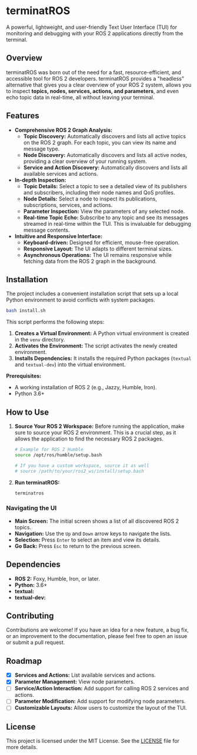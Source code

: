 # terminatROS

A powerful, lightweight, and user-friendly Text User Interface (TUI) for monitoring and debugging with your ROS 2 applications directly from the terminal.

## Overview

terminatROS was born out of the need for a fast, resource-efficient, and accessible tool for ROS 2 developers. terminatROS provides a "headless" alternative that gives you a clear overview of your ROS 2 system, allows you to inspect **topics, nodes, services, actions, and parameters**, and even echo topic data in real-time, all without leaving your terminal.

## Features

* **Comprehensive ROS 2 Graph Analysis:**
    * **Topic Discovery:** Automatically discovers and lists all active topics on the ROS 2 graph. For each topic, you can view its name and message type.
    * **Node Discovery:** Automatically discovers and lists all active nodes, providing a clear overview of your running system.
    * **Service and Action Discovery:** Automatically discovers and lists all available services and actions.
* **In-depth Inspection:**
    * **Topic Details:** Select a topic to see a detailed view of its publishers and subscribers, including their node names and QoS profiles.
    * **Node Details:** Select a node to inspect its publications, subscriptions, services, and actions.
    * **Parameter Inspection:** View the parameters of any selected node.
    * **Real-time Topic Echo:** Subscribe to any topic and see its messages streamed in real-time within the TUI. This is invaluable for debugging message contents.
* **Intuitive and Responsive Interface:**
    * **Keyboard-driven:** Designed for efficient, mouse-free operation.
    * **Responsive Layout:** The UI adapts to different terminal sizes.
    * **Asynchronous Operations:** The UI remains responsive while fetching data from the ROS 2 graph in the background.

## Installation

The project includes a convenient installation script that sets up a local Python environment to avoid conflicts with system packages.

```bash
bash install.sh
```

This script performs the following steps:

1.  **Creates a Virtual Environment:** A Python virtual environment is created in the `venv` directory.
2.  **Activates the Environment:** The script activates the newly created environment.
3.  **Installs Dependencies:** It installs the required Python packages (`textual` and `textual-dev`) into the virtual environment.

**Prerequisites:**

* A working installation of ROS 2 (e.g., Jazzy, Humble, Iron).
* Python 3.6+

## How to Use

1.  **Source Your ROS 2 Workspace:** Before running the application, make sure to source your ROS 2 environment. This is a crucial step, as it allows the application to find the necessary ROS 2 packages.

    ```bash
    # Example for ROS 2 Humble
    source /opt/ros/humble/setup.bash
    
    # If you have a custom workspace, source it as well
    # source /path/to/your/ros2_ws/install/setup.bash
    ```

2.  **Run terminatROS:**

    ```bash
    terminatros
    ```

### Navigating the UI

* **Main Screen:** The initial screen shows a list of all discovered ROS 2 topics.
* **Navigation:** Use the `Up` and `Down` arrow keys to navigate the lists.
* **Selection:** Press `Enter` to select an item and view its details.
* **Go Back:** Press `Esc` to return to the previous screen.

## Dependencies

* **ROS 2:** Foxy, Humble, Iron, or later.
* **Python:** 3.6+
* **textual:**
* **textual-dev:**

## Contributing

Contributions are welcome! If you have an idea for a new feature, a bug fix, or an improvement to the documentation, please feel free to open an issue or submit a pull request.

## Roadmap

* [x] **Services and Actions:** List available services and actions.
* [x] **Parameter Management:** View node parameters.
* [ ] **Service/Action Interaction:** Add support for calling ROS 2 services and actions.
* [ ] **Parameter Modification:** Add support for modifying node parameters.
* [ ] **Customizable Layouts:** Allow users to customize the layout of the TUI.

## License

This project is licensed under the MIT License. See the [LICENSE](LICENSE) file for more details.
